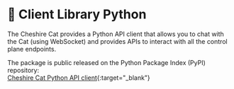 # &#128640; Client Library Python

The Cheshire Cat provides a Python API client that allows you to chat with the Cat (using WebSocket) and provides APIs to interact with all the control plane endpoints.

The package is public released on the Python Package Index (PyPI) repository:  
[Cheshire Cat Python API client](https://pypi.org/project/cheshire_cat_api/){:target="_blank"}